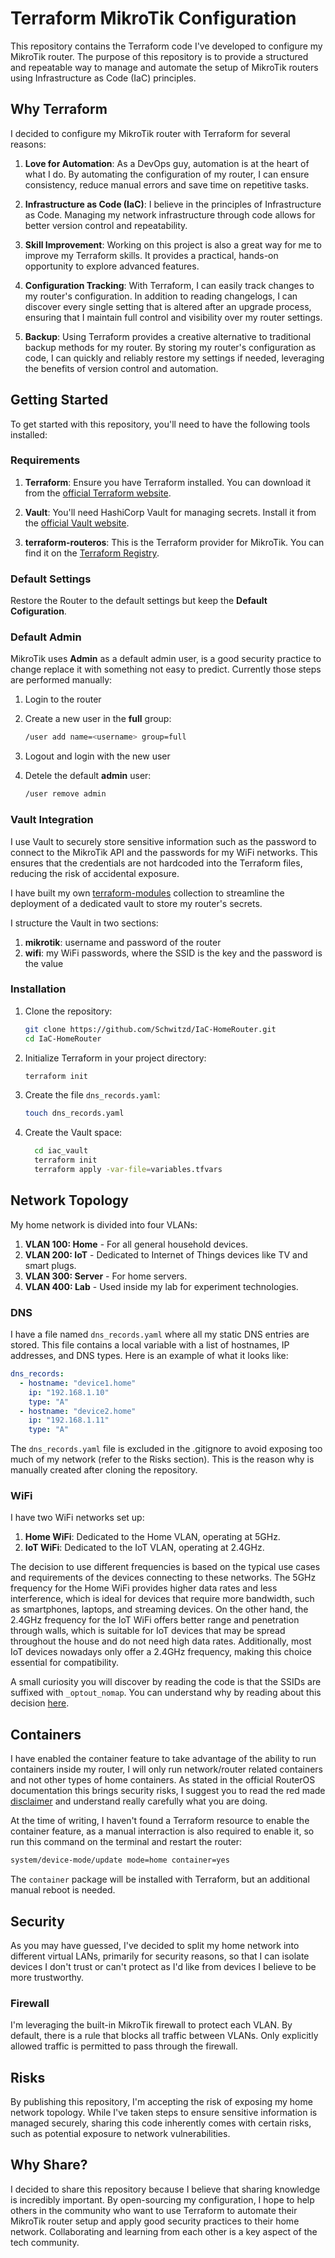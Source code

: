 # Terraform MikroTik Configuration

This repository contains the Terraform code I've developed to configure my MikroTik router. The purpose of this repository is to provide a structured and repeatable way to manage and automate the setup of MikroTik routers using Infrastructure as Code (IaC) principles.

## Why Terraform

I decided to configure my MikroTik router with Terraform for several reasons:

1. **Love for Automation**: As a DevOps guy, automation is at the heart of what I do. By automating the configuration of my router, I can ensure consistency, reduce manual errors and save time on repetitive tasks.

2. **Infrastructure as Code (IaC)**: I believe in the principles of Infrastructure as Code. Managing my network infrastructure through code allows for better version control and repeatability.

3. **Skill Improvement**: Working on this project is also a great way for me to improve my Terraform skills. It provides a practical, hands-on opportunity to explore advanced features.

4. **Configuration Tracking**: With Terraform, I can easily track changes to my router's configuration. In addition to reading changelogs, I can discover every single setting that is altered after an upgrade process, ensuring that I maintain full control and visibility over my router settings.

5. **Backup**: Using Terraform provides a creative alternative to traditional backup methods for my router. By storing my router's configuration as code, I can quickly and reliably restore my settings if needed, leveraging the benefits of version control and automation.

## Getting Started

To get started with this repository, you'll need to have the following tools installed:

### Requirements

1. **Terraform**: Ensure you have Terraform installed. You can download it from the [official Terraform website](https://www.terraform.io/downloads.html).

2. **Vault**: You'll need HashiCorp Vault for managing secrets. Install it from the [official Vault website](https://www.vaultproject.io/downloads).

3. **terraform-routeros**: This is the Terraform provider for MikroTik. You can find it on the [Terraform Registry](https://registry.terraform.io/providers/terraform-routeros/routeros/).

### Default Settings

Restore the Router to the default settings but keep the **Default Cofiguration**.

### Default Admin

MikroTik uses **Admin** as a default admin user, is a good security practice to change replace it with something not easy to predict. Currently those steps are performed manually:

1. Login to the router
1. Create a new user in the **full** group:

    ```sh
    /user add name=<username> group=full
    ```

1. Logout and login with the new user
1. Detele the default **admin** user:

    ```sh
    /user remove admin
    ```

### Vault Integration

I use Vault to securely store sensitive information such as the password to connect to the MikroTik API and the passwords for my WiFi networks. This ensures that the credentials are not hardcoded into the Terraform files, reducing the risk of accidental exposure.

I have built my own [terraform-modules](https://github.com/Schwitzd/terraform-modules) collection to streamline the deployment of a dedicated vault to store my router's secrets.

I structure the Vault in two sections:

1. **mikrotik**: username and password of the router
1. **wifi**: my WiFi passwords, where the SSID is the key and the password is the value

### Installation

1. Clone the repository:

    ```sh
    git clone https://github.com/Schwitzd/IaC-HomeRouter.git
    cd IaC-HomeRouter
    ```

1. Initialize Terraform in your project directory:

    ```sh
    terraform init
    ```

1. Create the file `dns_records.yaml`:

    ```sh
    touch dns_records.yaml
    ```

1. Create the Vault space:

    ```sh
      cd iac_vault
      terraform init
      terraform apply -var-file=variables.tfvars
      ```

## Network Topology

My home network is divided into four VLANs:

1. **VLAN 100: Home** - For all general household devices.
2. **VLAN 200: IoT** - Dedicated to Internet of Things devices like TV and smart plugs.
3. **VLAN 300: Server** - For home servers.
4. **VLAN 400: Lab** - Used inside my lab for experiment technologies.

### DNS

I have a file named `dns_records.yaml` where all my static DNS entries are stored. This file contains a local variable with a list of hostnames, IP addresses, and DNS types. Here is an example of what it looks like:

```yaml
dns_records:
  - hostname: "device1.home"
    ip: "192.168.1.10"
    type: "A"
  - hostname: "device2.home"
    ip: "192.168.1.11"
    type: "A" 
```

The `dns_records.yaml` file is excluded in the .gitignore to avoid exposing too much of my network (refer to the Risks section).
This is the reason why is manually created after cloning the repository.

### WiFi

I have two WiFi networks set up:

1. **Home WiFi**: Dedicated to the Home VLAN, operating at 5GHz.
2. **IoT WiFi**: Dedicated to the IoT VLAN, operating at 2.4GHz.

The decision to use different frequencies is based on the typical use cases and requirements of the devices connecting to these networks. The 5GHz frequency for the Home WiFi provides higher data rates and less interference, which is ideal for devices that require more bandwidth, such as smartphones, laptops, and streaming devices. On the other hand, the 2.4GHz frequency for the IoT WiFi offers better range and penetration through walls, which is suitable for IoT devices that may be spread throughout the house and do not need high data rates. Additionally, most IoT devices nowadays only offer a 2.4GHz frequency, making this choice essential for compatibility.

A small curiosity you will discover by reading the code is that the SSIDs are suffixed with `_optout_nomap`. You can understand why by reading about this decision [here](https://infosec.exchange/@Schwitzd/112519726734631681).

## Containers

I have enabled the container feature to take advantage of the ability to run containers inside my router, I will only run network/router related containers and not other types of home containers. As stated in the official RouterOS documentation this brings security risks, I suggest you to read the red made [disclaimer](https://help.mikrotik.com/docs/display/ROS/Container#Container-Disclaimer) and understand really carefully what you are doing.

At the time of writing, I haven't found a Terraform resource to enable the container feature, as a manual interraction is also required to enable it, so run this command on the terminal and restart the router:

```sh
system/device-mode/update mode=home container=yes
```

The `container` package will be installed with Terraform, but an additional manual reboot is needed.

## Security

As you may have guessed, I've decided to split my home network into different virtual LANs, primarily for security reasons, so that I can isolate devices I don't trust or can't protect as I'd like from devices I believe to be more trustworthy.

### Firewall

I'm leveraging the built-in MikroTik firewall to protect each VLAN. By default, there is a rule that blocks all traffic between VLANs. Only explicitly allowed traffic is permitted to pass through the firewall.

## Risks

By publishing this repository, I'm accepting the risk of exposing my home network topology. While I've taken steps to ensure sensitive information is managed securely, sharing this code inherently comes with certain risks, such as potential exposure to network vulnerabilities.

## Why Share?

I decided to share this repository because I believe that sharing knowledge is incredibly important. By open-sourcing my configuration, I hope to help others in the community who want to use Terraform to automate their MikroTik router setup and apply good security practices to their home network. Collaborating and learning from each other is a key aspect of the tech community.
